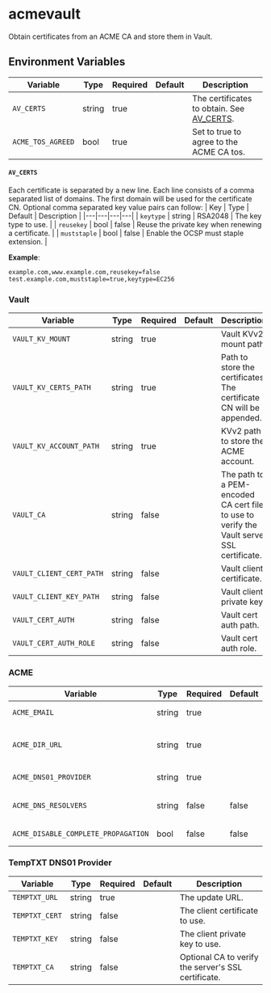 # acmevault

Obtain certificates from an ACME CA and store them in Vault.

## Environment Variables

| Variable | Type | Required | Default | Description |
|---|---|---|---|---|
| `AV_CERTS` | string | true | | The certificates to obtain. See [AV_CERTS](#AV_CERTS). |
| `ACME_TOS_AGREED` | bool | true | | Set to true to agree to the ACME CA tos. |

#### `AV_CERTS`
Each certificate is separated by a new line.
Each line consists of a comma separated list of domains. The first domain will be used for the certificate CN.
Optional comma separated key value pairs can follow:
| Key | Type | Default | Description |
|---|---|---|---|
| `keytype` | string | RSA2048 | The key type to use. |
| `reusekey` | bool | false | Reuse the private key when renewing a certificate. |
| `muststaple` | bool | false | Enable the OCSP must staple extension. |

**Example**:
```
example.com,www.example.com,reusekey=false
test.example.com,muststaple=true,keytype=EC256
```

### Vault

| Variable | Type | Required | Default | Description |
|---|---|---|---|---|
| `VAULT_KV_MOUNT` | string | true | | Vault KVv2 mount path. |
| `VAULT_KV_CERTS_PATH` | string | true | | Path to store the certificates. The certificate CN will be appended. |
| `VAULT_KV_ACCOUNT_PATH` | string | true | | KVv2 path to store the ACME account. |
| `VAULT_CA` | string | false | | The path to a PEM-encoded CA cert file to use to verify the Vault server SSL certificate. |
| `VAULT_CLIENT_CERT_PATH` | string | false | | Vault client certificate. |
| `VAULT_CLIENT_KEY_PATH` | string | false | | Vault client private key. |
| `VAULT_CERT_AUTH` | string | false | | Vault cert auth path. |
| `VAULT_CERT_AUTH_ROLE` | string | false | | Vault cert auth role. |

### ACME

| Variable | Type | Required | Default | Description |
|---|---|---|---|---|
| `ACME_EMAIL` | string | true | | The email to use for the ACME account. |
| `ACME_DIR_URL` | string | true | | The ACME CA directory url. (`https://acme-v02.api.letsencrypt.org/directory` for Let's Encrypt) .
| `ACME_DNS01_PROVIDER` | string | true | | The Lego DNS01 [provider](https://go-acme.github.io/lego/dns/) to use or `temptxt`. |
| `ACME_DNS_RESOLVERS` | string | false | false | Comma separated DNS resolvers to use for checking DNS record propogation. |
| `ACME_DISABLE_COMPLETE_PROPAGATION` | bool | false | false | Disable DNS complete propogation check. |

### TempTXT DNS01 Provider

| Variable | Type | Required | Default | Description |
|---|---|---|---|---|
| `TEMPTXT_URL` | string | true | | The update URL. |
| `TEMPTXT_CERT` | string | false | | The client certificate to use. |
| `TEMPTXT_KEY` | string | false | | The client private key to use. |
| `TEMPTXT_CA` | string | false | | Optional CA to verify the server's SSL certificate. |
